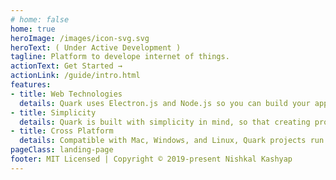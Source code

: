 ```yaml
---
# home: false
home: true
heroImage: /images/icon-svg.svg
heroText: ( Under Active Development )
tagline: Platform to develope internet of things.
actionText: Get Started →
actionLink: /guide/intro.html
features:
- title: Web Technologies
  details: Quark uses Electron.js and Node.js so you can build your app with HTML, CSS, and JavaScript.
- title: Simplicity
  details: Quark is built with simplicity in mind, so that creating projects with Quark is enjoyable, easy to learn, and accessible to just about anyone with basic programming skills.
- title: Cross Platform
  details: Compatible with Mac, Windows, and Linux, Quark projects run on all three platforms.
pageClass: landing-page
footer: MIT Licensed | Copyright © 2019-present Nishkal Kashyap
---
```


<!-- <Background></Background> -->
<!-- # Hello -->

<!-- ![fdsf](https://media.giphy.com/media/1APaqOO5JHnWKLc7Bi/giphy.gif) -->